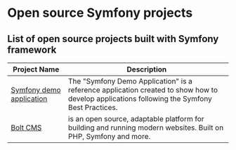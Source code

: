 # Open source Symfony projects
## List of open source projects built with Symfony framework

| Project Name                             | Description                                                  |
| ----------------------------------       | ------------------------------------------------------------ |
| [Symfony demo application](https://github.com/symfony/demo) | The "Symfony Demo Application" is a reference application created to show how to develop applications following the Symfony Best Practices.|
| [Bolt CMS](https://github.com/bolt/project) | is an open source, adaptable platform for building and running modern websites. Built on PHP, Symfony and more. |
